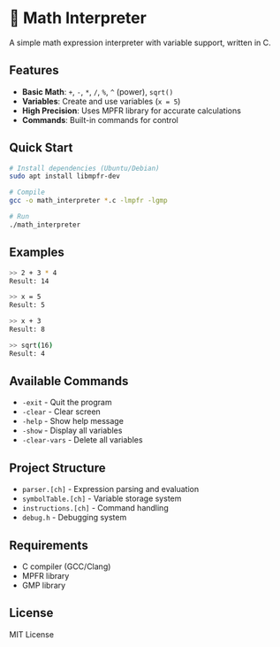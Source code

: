 # 🧮 Math Interpreter

A simple math expression interpreter with variable support, written in C.

## Features

- **Basic Math**: `+`, `-`, `*`, `/`, `%`, `^` (power), `sqrt()`
- **Variables**: Create and use variables (`x = 5`)
- **High Precision**: Uses MPFR library for accurate calculations
- **Commands**: Built-in commands for control

## Quick Start

```bash
# Install dependencies (Ubuntu/Debian)
sudo apt install libmpfr-dev

# Compile
gcc -o math_interpreter *.c -lmpfr -lgmp

# Run
./math_interpreter
```

## Examples

```bash
>> 2 + 3 * 4
Result: 14

>> x = 5
Result: 5

>> x + 3
Result: 8

>> sqrt(16)
Result: 4
```

## Available Commands

- `-exit` - Quit the program
- `-clear` - Clear screen
- `-help` - Show help message
- `-show` - Display all variables
- `-clear-vars` - Delete all variables

## Project Structure

- `parser.[ch]` - Expression parsing and evaluation
- `symbolTable.[ch]` - Variable storage system
- `instructions.[ch]` - Command handling
- `debug.h` - Debugging system

## Requirements

- C compiler (GCC/Clang)
- MPFR library
- GMP library

## License

MIT License